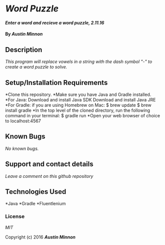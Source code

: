 # _Word Puzzle_

#### _Enter a word and recieve a word puzzle, 2.11.16_

#### By _**Austin Minnon**_

## Description

_This program will replace vowels in a string with the dash symbol "-" to create a word puzzle to solve._

## Setup/Installation Requirements

*Clone this repository.
*Make sure you have Java and Gradle installed.
*For Java:
Download and install Java SDK
Download and install Java JRE
*For Gradle: if you are using Homebrew on Mac:
$ brew update
$ brew install gradle
*In the top level of the cloned directory, run the following command in your terminal:
$ gradle run
*Open your web browser of choice to localhost:4567

## Known Bugs

_No known bugs._

## Support and contact details

_Leave a comment on this github repository_

## Technologies Used

*Java
*Gradle
*Fluentlenium


### License

*MIT*

Copyright (c) 2016 **_Austin Minnon_**

